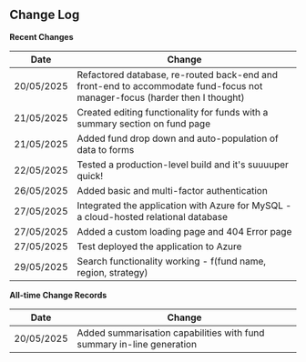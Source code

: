## Change Log

**Recent Changes**

| Date      | Change |
| ----------- | ----------- |
| 20/05/2025   | Refactored database, re-routed back-end and front-end to accommodate fund-focus not manager-focus (harder then I thought) |
| 21/05/2025 | Created editing functionality for funds with a summary section on fund page |
| 21/05/2025 | Added fund drop down and auto-population of data to forms |
| 22/05/2025 | Tested a production-level build and it's suuuuper quick! |
| 26/05/2025 | Added basic and multi-factor authentication |
| 27/05/2025 | Integrated the application with Azure for MySQL - a cloud-hosted relational database |
| 27/05/2025 | Added a custom loading page and 404 Error page |
| 27/05/2025 | Test deployed the application to Azure |
| 29/05/2025 | Search functionality working - f(fund name, region, strategy) |

**All-time Change Records**

| Date      | Change |
| ----------- | ----------- |
| 20/05/2025      | Added summarisation capabilities with fund summary in-line generation |
